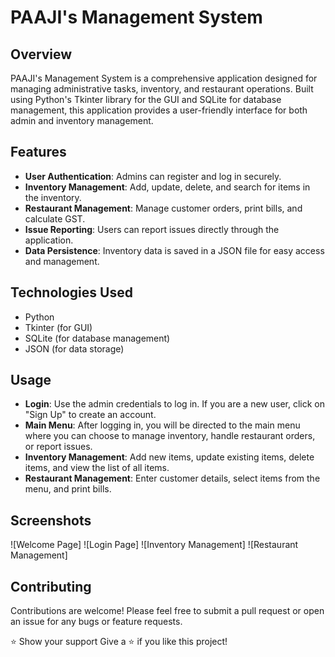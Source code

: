 # PAAJI's Management System

## Overview
PAAJI's Management System is a comprehensive application designed for managing administrative tasks, inventory, and restaurant operations.
Built using Python's Tkinter library for the GUI and SQLite for database management, this application provides a user-friendly interface for both admin and inventory management.

## Features
- **User  Authentication**: Admins can register and log in securely.
- **Inventory Management**: Add, update, delete, and search for items in the inventory.
- **Restaurant Management**: Manage customer orders, print bills, and calculate GST.
- **Issue Reporting**: Users can report issues directly through the application.
- **Data Persistence**: Inventory data is saved in a JSON file for easy access and management.

## Technologies Used
- Python
- Tkinter (for GUI)
- SQLite (for database management)
- JSON (for data storage)

## Usage
- **Login**: Use the admin credentials to log in. If you are a new user, click on "Sign Up" to create an account.
- **Main Menu**: After logging in, you will be directed to the main menu where you can choose to manage inventory, handle restaurant orders, or report issues.
- **Inventory Management**: Add new items, update existing items, delete items, and view the list of all items.
- **Restaurant Management**: Enter customer details, select items from the menu, and print bills.

## Screenshots
![Welcome Page]
![Login Page]
![Inventory Management]
![Restaurant Management]

## Contributing
Contributions are welcome! Please feel free to submit a pull request or open an issue for any bugs or feature requests.

⭐️ Show your support
Give a ⭐️ if you like this project!

